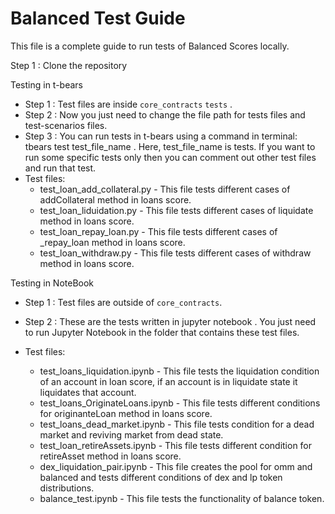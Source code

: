 # Balanced Test Guide

This file is  a complete guide to run tests  of Balanced Scores locally.

Step 1 : Clone the repository

Testing in t-bears
- Step 1 : Test files are inside `core_contracts` `tests` .
- Step 2 : Now you just need to change the file path for tests files and test-scenarios files.
- Step 3 : You can run tests in t-bears using a command in terminal: tbears test test_file_name . Here, test_file_name is tests.
    If you want to run some specific tests only then you can comment out other test files and run that test.
- Test files:
    - test_loan_add_collateral.py - This file tests different cases of addCollateral method in loans score.
    - test_loan_liduidation.py - This file tests different cases of liquidate method in loans score.
    - test_loan_repay_loan.py - This file tests different cases of _repay_loan method in loans score.
    - test_loan_withdraw.py - This file tests different cases of withdraw method in loans score.

Testing in NoteBook

- Step 1 : Test files are outside of  `core_contracts`.
- Step 2 : These are the tests written in jupyter notebook . You just need to run Jupyter Notebook in the folder 
    that contains these test files. 

- Test files:
    - test_loans_liquidation.ipynb - This file tests the liquidation condition of an account in loan score, if an account
        is in liquidate state it liquidates that account.
    - test_loans_OriginateLoans.ipynb - This  file tests different conditions for originanteLoan method in loans score.
    - test_loans_dead_market.ipynb - This file tests condition for a dead market and reviving market from dead state.
    - test_loan_retireAssets.ipynb - This file tests different condition for retireAsset method in loans score.
    - dex_liquidation_pair.ipynb - This file creates the pool for omm and balanced and tests different conditions of dex 
        and lp token distributions.
    - balance_test.ipynb - This file tests the functionality of balance token.
    
      

        